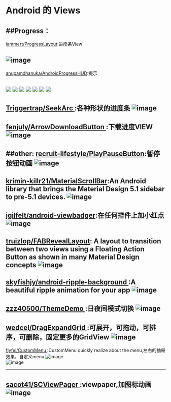 
# Android 的 Views

##Progress：
---
[iammert/ProgressLayout](https://github.com/wasabeef/Blurry):进度条View

![image](https://raw.githubusercontent.com/iammert/ProgressLayout/master/art/progress_layout_art.png)     
---
[anupamdhanuka/AndroidProgressHUD](https://github.com/anupamdhanuka/AndroidProgressHUD):提示

[![](http://dl.dropbox.com/u/378729/MBProgressHUD/1-thumb.png)](http://dl.dropbox.com/u/378729/MBProgressHUD/1.png)
[![](http://dl.dropbox.com/u/378729/MBProgressHUD/2-thumb.png)](http://dl.dropbox.com/u/378729/MBProgressHUD/2.png)
[![](http://dl.dropbox.com/u/378729/MBProgressHUD/3-thumb.png)](http://dl.dropbox.com/u/378729/MBProgressHUD/3.png)
[![](http://dl.dropbox.com/u/378729/MBProgressHUD/4-thumb.png)](http://dl.dropbox.com/u/378729/MBProgressHUD/4.png)
[![](http://dl.dropbox.com/u/378729/MBProgressHUD/5-thumb.png)](http://dl.dropbox.com/u/378729/MBProgressHUD/5.png)
[![](http://dl.dropbox.com/u/378729/MBProgressHUD/6-thumb.png)](http://dl.dropbox.com/u/378729/MBProgressHUD/6.png)
[![](http://dl.dropbox.com/u/378729/MBProgressHUD/7-thumb.png)](http://dl.dropbox.com/u/378729/MBProgressHUD/7.png)   
---

[ Triggertrap/SeekArc ](https://github.com/Triggertrap/SeekArc):各种形状的进度条
![image](https://camo.githubusercontent.com/1f5a943833fb6f1dc825d12df588dbf34c6da057/68747470733a2f2f7261772e6769746875622e636f6d2f6e65696c643030312f5365656b4172632f6d61737465722f7261772f73616d706c655f6170702e706e67) 
---
[ fenjuly/ArrowDownloadButton ](https://github.com/fenjuly/ArrowDownloadButton):下载进度VIEW
![image](https://github.com/fenjuly/ArrowDownloadButton/blob/master/screenshots/arrowdownloadbutton.gif)     
---
##other:
[recruit-lifestyle/PlayPauseButton](https://github.com/recruit-lifestyle/PlayPauseButton):暂停按钮动画
![image](https://github.com/recruit-lifestyle/PlayPauseButton/blob/master/sc/animation.gif)     
---
[krimin-killr21/MaterialScrollBar](https://github.com/krimin-killr21/MaterialScrollBar):An Android library that brings the Material Design 5.1 sidebar to pre-5.1 devices.
![image](https://camo.githubusercontent.com/0333cfd07a9cdab59fdc537036226b5d698919eb/687474703a2f2f692e696d6775722e636f6d2f38444e4c716b6e2e706e67)     
---
[jgilfelt/android-viewbadger](https://github.com/jgilfelt/android-viewbadger):在任何控件上加小红点
![image](https://camo.githubusercontent.com/a705a3e88c75ae2394943bd7c56f725697616ea8/687474703a2f2f7777772e6a65666667696c66656c742e636f6d2f766965776261646765722f76622d31612e706e67)     
---

[truizlop/FABRevealLayout](https://github.com/truizlop/FABRevealLayout):
A layout to transition between two views using a Floating Action Button as shown in many Material Design concepts
![image](https://github.com/truizlop/FABRevealLayout/blob/master/art/fabrl_mgsv.gif)     
---
[ skyfishjy/android-ripple-background ](https://github.com/skyfishjy/android-ripple-background):A beautiful ripple animation for your app
![image](https://github.com/skyfishjy/android-ripple-background/blob/master/previews/rippleSimple.gif)     
---
[ zzz40500/ThemeDemo ](https://github.com/zzz40500/ThemeDemo):日夜间模式切换
![image](https://camo.githubusercontent.com/4e20023c30295f60e6b54d710ecfe824e2df25ee/687474703a2f2f75706c6f61642d696d616765732e6a69616e7368752e696f2f75706c6f61645f696d616765732f3136363836362d663461323662626565626233666666392e6769663f696d6167654d6f6772322f6175746f2d6f7269656e742f7374726970)     
---
[ wedcel/DragExpandGrid ](https://github.com/wedcel/DragExpandGrid):可展开，可拖动，可排序，可删除，固定更多的GridView
![image](https://github.com/wedcel/DragExpandGrid/blob/master/device-2015-08-26-180601.gif)     
---
[ flyfei/CustomMenu ](https://github.com/flyfei/CustomMenu):CustomMenu quickly realize about the menu,左右的抽屉效果，自定义menu
![image](https://github.com/flyfei/CustomMenu/blob/master/resources/only_right_menu.gif)    
![image](https://github.com/flyfei/CustomMenu/blob/master/resources/double_menu.gif)     

---
[ sacot41/SCViewPager ](https://github.com/sacot41/SCViewPager):viewpaper,加图标动画
![image](https://raw.githubusercontent.com/sacot41/SCViewPager/master/example_2.gif)     
---

